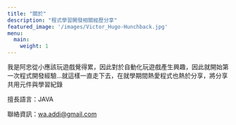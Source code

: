 ```yaml
---
title: "關於"
description: "程式學習開發相關經歷分享"
featured_image: '/images/Victor_Hugo-Hunchback.jpg'
menu:
  main:
    weight: 1
---
```


我是阿忠從小應該玩遊戲覺得累，因此對於自動化玩遊戲產生興趣，因此就開始第一次程式開發經驗...就這樣一直走下去，在就學期間熱愛程式也熱於分享，將分享共用元件與學習紀錄


擅長語言：JAVA

聯絡資訊：wa.addi@gmail.com
